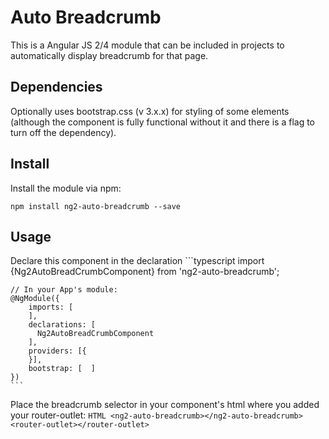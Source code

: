 # Auto Breadcrumb

This is a Angular JS 2/4 module that can be included in projects to automatically display breadcrumb for that page.

## Dependencies
Optionally uses bootstrap.css (v 3.x.x) for styling of some elements (although the component is fully functional without it and there is a flag to turn off the dependency).

## Install
Install the module via npm:

    npm install ng2-auto-breadcrumb --save

## Usage
Declare this component in the declaration
    ```typescript
    import {Ng2AutoBreadCrumbComponent} from 'ng2-auto-breadcrumb';

    // In your App's module:
    @NgModule({
        imports: [
        ],
        declarations: [
          Ng2AutoBreadCrumbComponent
        ],
        providers: [{
        }],
        bootstrap: [  ]
    })
    ```


Place the breadcrumb selector in your component's html where you added your router-outlet:
    ```HTML
    <ng2-auto-breadcrumb></ng2-auto-breadcrumb>
    <router-outlet></router-outlet>
    ```